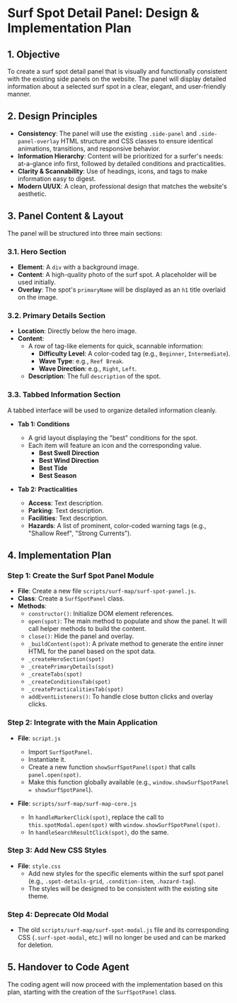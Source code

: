 # Surf Spot Detail Panel: Design & Implementation Plan

## 1. Objective

To create a surf spot detail panel that is visually and functionally consistent with the existing side panels on the website. The panel will display detailed information about a selected surf spot in a clear, elegant, and user-friendly manner.

## 2. Design Principles

- **Consistency**: The panel will use the existing `.side-panel` and `.side-panel-overlay` HTML structure and CSS classes to ensure identical animations, transitions, and responsive behavior.
- **Information Hierarchy**: Content will be prioritized for a surfer's needs: at-a-glance info first, followed by detailed conditions and practicalities.
- **Clarity & Scannability**: Use of headings, icons, and tags to make information easy to digest.
- **Modern UI/UX**: A clean, professional design that matches the website's aesthetic.

## 3. Panel Content & Layout

The panel will be structured into three main sections:

### 3.1. Hero Section

- **Element**: A `div` with a background image.
- **Content**: A high-quality photo of the surf spot. A placeholder will be used initially.
- **Overlay**: The spot's `primaryName` will be displayed as an `h1` title overlaid on the image.

### 3.2. Primary Details Section

- **Location**: Directly below the hero image.
- **Content**:
    - A row of tag-like elements for quick, scannable information:
        - **Difficulty Level**: A color-coded tag (e.g., `Beginner`, `Intermediate`).
        - **Wave Type**: e.g., `Reef Break`.
        - **Wave Direction**: e.g., `Right`, `Left`.
    - **Description**: The full `description` of the spot.

### 3.3. Tabbed Information Section

A tabbed interface will be used to organize detailed information cleanly.

- **Tab 1: Conditions**
    - A grid layout displaying the "best" conditions for the spot.
    - Each item will feature an icon and the corresponding value.
        - **Best Swell Direction**
        - **Best Wind Direction**
        - **Best Tide**
        - **Best Season**

- **Tab 2: Practicalities**
    - **Access**: Text description.
    - **Parking**: Text description.
    - **Facilities**: Text description.
    - **Hazards**: A list of prominent, color-coded warning tags (e.g., "Shallow Reef", "Strong Currents").

## 4. Implementation Plan

### Step 1: Create the Surf Spot Panel Module

- **File**: Create a new file `scripts/surf-map/surf-spot-panel.js`.
- **Class**: Create a `SurfSpotPanel` class.
- **Methods**:
    - `constructor()`: Initialize DOM element references.
    - `open(spot)`: The main method to populate and show the panel. It will call helper methods to build the content.
    - `close()`: Hide the panel and overlay.
    - `_buildContent(spot)`: A private method to generate the entire inner HTML for the panel based on the spot data.
    - `_createHeroSection(spot)`
    - `_createPrimaryDetails(spot)`
    - `_createTabs(spot)`
    - `_createConditionsTab(spot)`
    - `_createPracticalitiesTab(spot)`
    - `addEventListeners()`: To handle close button clicks and overlay clicks.

### Step 2: Integrate with the Main Application

- **File**: `script.js`
    - Import `SurfSpotPanel`.
    - Instantiate it.
    - Create a new function `showSurfSpotPanel(spot)` that calls `panel.open(spot)`.
    - Make this function globally available (e.g., `window.showSurfSpotPanel = showSurfSpotPanel`).

- **File**: `scripts/surf-map/surf-map-core.js`
    - In `handleMarkerClick(spot)`, replace the call to `this.spotModal.open(spot)` with `window.showSurfSpotPanel(spot)`.
    - In `handleSearchResultClick(spot)`, do the same.

### Step 3: Add New CSS Styles

- **File**: `style.css`
    - Add new styles for the specific elements within the surf spot panel (e.g., `.spot-details-grid`, `.condition-item`, `.hazard-tag`).
    - The styles will be designed to be consistent with the existing site theme.

### Step 4: Deprecate Old Modal

- The old `scripts/surf-map/surf-spot-modal.js` file and its corresponding CSS (`.surf-spot-modal`, etc.) will no longer be used and can be marked for deletion.

## 5. Handover to Code Agent

The coding agent will now proceed with the implementation based on this plan, starting with the creation of the `SurfSpotPanel` class.